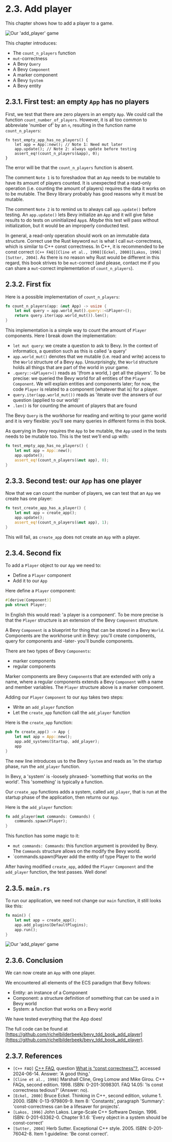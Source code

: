 # 2.3. Add player

This chapter shows how to add a player to a game.

![Our 'add_player' game](add_player.png)

This chapter introduces:

- The `count_n_players` function
- `mut`-correctness
- A Bevy `Query`
- A Bevy `Component`
- A marker component
- A Bevy `System`
- A Bevy entity

## 2.3.1. First test: an empty `App` has no players

First, we test that there are zero players in an empty `App`.
We could call the function `count_number_of_players`.
However, it is all too common to abbreviate 'number of' by an `n`,
resulting in the function name `count_n_players`:

```text
fn test_empty_app_has_no_players() {
    let app = App::new(); // Note 1: Need mut later
    app.update(); // Note 2: always update before testing
    assert_eq!(count_n_players(&app), 0);
}
```

The error will be that the `count_n_players` function is absent.

The comment `Note 1` is to foreshadow
that an `App` needs to be mutable to have its amount of players counted.
It is unexpected that a read-only operation (i.e. counting the amount of players)
requires the data it works on to be mutable. The Bevy library probably
has good reasons why it must be mutable.

The comment `Note 2` is to remind us to always call `app.update()`
before testing. An `app.update()` lets Bevy initialize an `App`
and it will give false results to do tests on uninitialized `App`s.
*Maybe* this test will pass without initialization,
but it would be an improperly conducted test.

In general, a read-only operation should work on an immutable data structure.
Correct use the Rust keyword `mut` is what I call `mut`-correctness,
which is similar to C++ const correctness. In C++, it is recommended to be
const correct
`[C++ FAQ][Cline et al., 1998][Eckel, 2000][Lakos, 1996][Sutter, 2004]`.
As there is no reason why Rust would be different in this
regard, this book strives to be `mut`-correct
(and please, contact me if you can
share a `mut`-correct implementation of `count_n_players`).

## 2.3.2. First fix

Here is a possible implementation of `count_n_players`:

```rust
fn count_n_players(app: &mut App) -> usize {
    let mut query = app.world_mut().query::<&Player>();
    return query.iter(app.world_mut()).len();
}
```

This implementation is a simple way to count the
amount of `Player` components. Here I break down the implementation:

- `let mut query`: we create a question to ask to Bevy.
  In the context of informatics, a question such as this is called 'a query'
- `app.world_mut()` denotes that we mutable (i.e. read and write)
  access to the `World` structure of a Bevy `App`. Unsurprisingly,
  the `World` structure holds all things that are part of the world
  in your game.
- `.query::<&Player>()` reads as '(from a world, ) get all the players'.
  To be precise: we queried the Bevy world for all entities of the `Player`
  `Component`. We will explain entities and components
  later; for now, the code `Player` is related to a
  component (whatever that is) for a player.
- `query.iter(app.world_mut())` reads as 'iterate over the
  answers of our question (applied to our world)'
- `.len()` is for counting the amount of players that are found

The Bevy `Query` is the workhorse for reading and writing
to your game world and it is very flexible: you'll
see many queries in different forms in this book.

As querying in Bevy requires the `App` to be mutable,
the `App` used in the tests needs to be mutable too.
This is the test we'll end up with:

```rust
fn test_empty_app_has_no_players() {
    let mut app = App::new();
    app.update();
    assert_eq!(count_n_players(&mut app), 0);
}
```

## 2.3.3. Second test: our `App` has one player

Now that we can count the number of players,
we can test that an `App` we create has one player:

```rust
fn test_create_app_has_a_player() {
    let mut app = create_app();
    app.update();
    assert_eq!(count_n_players(&mut app), 1);
}
```

This will fail, as `create_app` does not create an `App` with
a player.

## 2.3.4. Second fix

To add a `Player` object to our `App` we need to:

- Define a `Player` component
- Add it to our `App`

Here define a `Player` component:

```rust
#[derive(Component)]
pub struct Player;
```

In English this would read: 'a player is a component'.
To be more precise is that the `Player` structure is an extension
of the Bevy `Component` structure.

A Bevy `Component` is a blueprint for thing that
can be stored in a Bevy `World`.
Components are the workhorse unit in Bevy: you'll create components,
query for components and -later- you'll bundle components.

There are two types of Bevy `Components`:

- marker components
- regular components

Marker components are Bevy `Component`s that are extended with only a name,
where a regular components extends a Bevy `Component` with a name and
member variables. The `Player` structure above is a marker component.

Adding our `Player` `Component` to our `App` takes two steps:

- Write an `add_player` function
- Let the `create_app` function call the `add_player` function

Here is the `create_app` function:

```rust
pub fn create_app() -> App {
    let mut app = App::new();
    app.add_systems(Startup, add_player);
    app
}
```

The new line introduces us to the Bevy `System`
and reads as 'in the startup phase, run the `add_player` function.

In Bevy, a 'system' is -loosely phrased- 'something that works on the world'.
This 'something' is typically a function.

Our `create_app` functions adds a system, called `add_player`,
that is run at the startup phase of the application,
then returns our `App`.

Here is the `add_player` function:

```rust
fn add_player(mut commands: Commands) {
    commands.spawn(Player);
}
```

This function has some magic to it:

- `mut commands: Commands`: this function argument is provided by Bevy.
  The `Commands` structure allows on the modify the Bevy world.
- `commands.spawn(Player add the entity of type Player to the world

After having modified `create_app`, added the `Player` `Component`
and the `add_player` function, the test passes. Well done!

## 2.3.5. `main.rs`

To run our application, we need not change our `main` function,
it still looks like this:

```rust
fn main() {
    let mut app = create_app();
    app.add_plugins(DefaultPlugins);
    app.run();
}
```

![Our 'add_player' game](add_player.png)

## 2.3.6. Conclusion

We can now create an `App` with one player.

We encountered all elements of the ECS paradigm that Bevy follows:

- Entity: an instance of a Component
- Component: a structure definition of something that can be used a in Bevy world
- System: a function that works on a Bevy world

We have tested everything that the App does!

The full code can be found at [https://github.com/richelbilderbeek/bevy_tdd_book_add_player](https://github.com/richelbilderbeek/bevy_tdd_book_add_player).

## 2.3.7. References

- `[C++ FAQ]` [C++ FAQ](https://isocpp.org/faq), question [What is “const correctness”?](https://isocpp.org/wiki/faq/const-correctness#overview-const), accessed 2024-06-14. Answer: 'A good thing.'
- `[Cline et al., 1998]` Marshall Cline, Greg Lomow and Mike Girou. C++ FAQs, second edition. 1998. ISBN: 0-201-3098301. FAQ 14.05: 'Is const correctness tedious?' (Answer: no).
- `[Eckel, 2000]` Bruce Eckel. Thinking in C++, second edition, volume 1. 2000. ISBN: 0-13-979809-9. Item 8: 'Constants', paragraph 'Summary': 'const-correctness can be a lifesaver for projects'.
- `[Lakos, 1996]` John Lakos. Large-Scale C++ Software Design. 1996. ISBN: 0-201-63362-0. Chapter 9.1.6: 'Every object in a system should be const-correct'
- `[Sutter, 2004]` Herb Sutter. Exceptional C++ style. 2005. ISBN: 0-201-76042-8. Item 1 guideline: 'Be const correct'.
